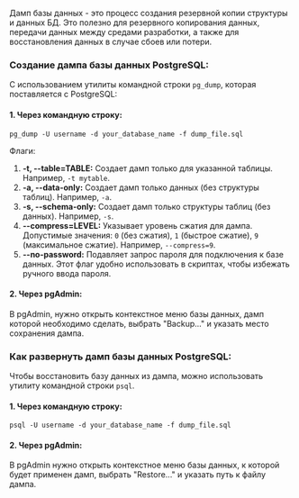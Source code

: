 Дамп базы данных - это процесс создания резервной копии структуры и данных БД. Это полезно для резервного копирования данных, передачи данных между средами разработки, а также для восстановления данных в случае сбоев или потери.

### Создание дампа базы данных PostgreSQL:

С использованием утилиты командной строки `pg_dump`, которая поставляется с PostgreSQL:

####     1. Через командную строку:
```Shell
pg_dump -U username -d your_database_name -f dump_file.sql
```

Флаги:
1. **-t, --table=TABLE:** Создает дамп только для указанной таблицы. Например, `-t mytable`.
2. **-a, --data-only:** Создает дамп только данных (без структуры таблиц). Например, `-a`.
3. **-s, --schema-only:** Создает дамп только структуры таблиц (без данных). Например, `-s`.
4. **--compress=LEVEL:** Указывает уровень сжатия для дампа. Допустимые значения: `0` (без сжатия), `1` (быстрое сжатие), `9` (максимальное сжатие). Например, `--compress=9`.
5. **--no-password:** Подавляет запрос пароля для подключения к базе данных. Этот флаг удобно использовать в скриптах, чтобы избежать ручного ввода пароля.
#### 2. Через pgAdmin:

В pgAdmin,  нужно открыть контекстное меню базы данных, дамп которой необходимо сделать, выбрать "Backup..." и указать место сохранения дампа.


### Как развернуть дамп базы данных PostgreSQL:

Чтобы восстановить базу данных из дампа, можно использовать утилиту командной строки `psql`.

####    1. **Через командную строку:**

```Shell
psql -U username -d your_database_name -f dump_file.sql
```

#### 2. Через pgAdmin:

В pgAdmin нужно открыть контекстное меню базы данных, к которой будет применен дамп, выбрать "Restore..." и указать путь к файлу дампа.